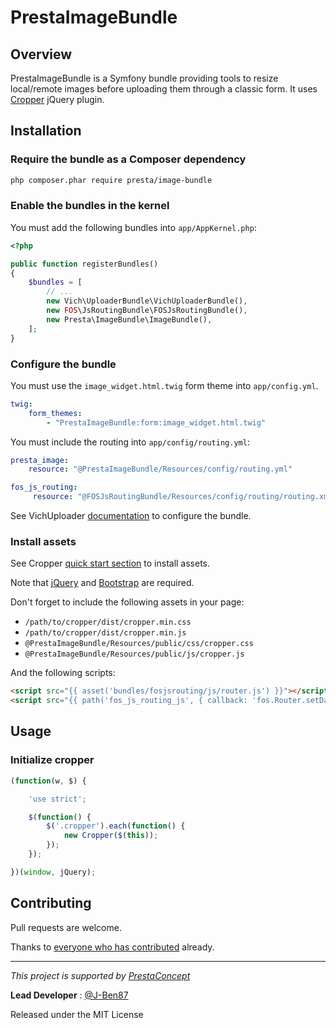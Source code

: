 PrestaImageBundle
===================

## Overview

PrestaImageBundle is a Symfony bundle providing tools to resize local/remote images before uploading them through a classic form.
It uses [Cropper][1] jQuery plugin.

## Installation

### Require the bundle as a Composer dependency

```bash
php composer.phar require presta/image-bundle
```

### Enable the bundles in the kernel

You must add the following bundles into `app/AppKernel.php`:

```php
<?php

public function registerBundles()
{
    $bundles = [
        // ...
        new Vich\UploaderBundle\VichUploaderBundle(),
        new FOS\JsRoutingBundle\FOSJsRoutingBundle(),
        new Presta\ImageBundle\ImageBundle(),
    ];
}
```

### Configure the bundle

You must use the `image_widget.html.twig` form theme into `app/config.yml`.

```yml
twig:
    form_themes:
        - "PrestaImageBundle:form:image_widget.html.twig"
```

You must include the routing into `app/config/routing.yml`:

```yml
presta_image:
    resource: "@PrestaImageBundle/Resources/config/routing.yml"

fos_js_routing:
     resource: "@FOSJsRoutingBundle/Resources/config/routing/routing.xml"
```

See VichUploader [documentation][5] to configure the bundle.

### Install assets

See Cropper [quick start section][2] to install assets.

Note that [jQuery][3] and [Bootstrap][4] are required.

Don't forget to include the following assets in your page:

- `/path/to/cropper/dist/cropper.min.css`
- `/path/to/cropper/dist/cropper.min.js`
- `@PrestaImageBundle/Resources/public/css/cropper.css`
- `@PrestaImageBundle/Resources/public/js/cropper.js`

And the following scripts:

```html
<script src="{{ asset('bundles/fosjsrouting/js/router.js') }}"></script>
<script src="{{ path('fos_js_routing_js', { callback: 'fos.Router.setData' }) }}"></script>
```

## Usage

### Initialize cropper

```javascript
(function(w, $) {

    'use strict';

    $(function() {
        $('.cropper').each(function() {
            new Cropper($(this));
        });
    });

})(window, jQuery);
```

## Contributing

Pull requests are welcome.

Thanks to
[everyone who has contributed](https://github.com/prestaconcept/PrestaImageBundle/graphs/contributors) already.

---

*This project is supported by [PrestaConcept](http://www.prestaconcept.net)*

**Lead Developer** : [@J-Ben87](https://github.com/J-Ben87)

Released under the MIT License

[1]: https://fengyuanchen.github.io/cropper/
[2]: https://github.com/fengyuanchen/cropper#quick-start
[3]: https://jquery.com/download/
[4]: http://getbootstrap.com/getting-started/#download
[5]: https://github.com/dustin10/VichUploaderBundle/blob/master/Resources/doc/usage.md
